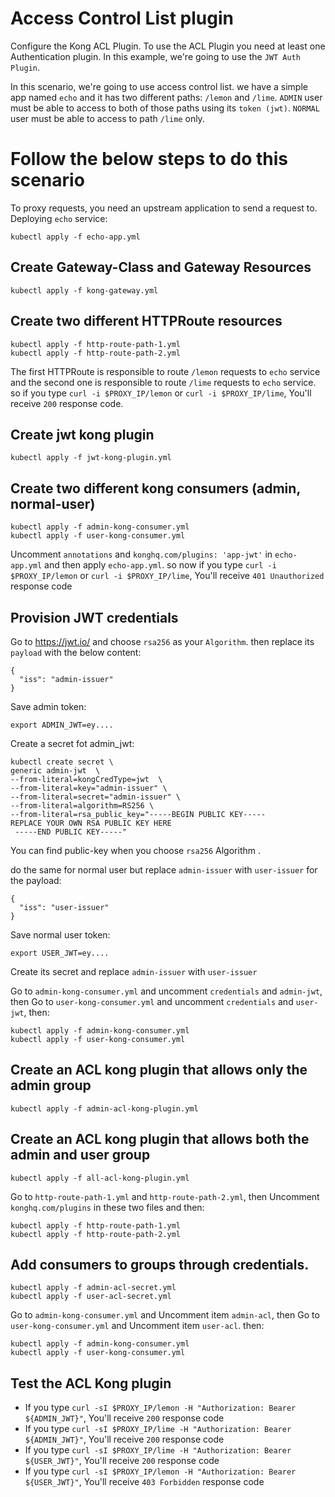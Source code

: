 # Access Control List plugin
Configure the Kong ACL Plugin. To use the ACL Plugin you need at least one Authentication plugin. In this example, we're going to use the `JWT Auth Plugin`.

In this scenario, we're going to use access control list. we have a simple app named `echo` and it has two different paths: `/lemon` and `/lime`. `ADMIN` user must be able to access to both of those paths using its `token (jwt)`. `NORMAL` user must be able to access to path `/lime` only.

# Follow the below steps to do this scenario
To proxy requests, you need an upstream application to send a request to. Deploying `echo` service:

    kubectl apply -f echo-app.yml

## Create Gateway-Class and Gateway Resources

    kubectl apply -f kong-gateway.yml

## Create two different HTTPRoute resources

    kubectl apply -f http-route-path-1.yml 
    kubectl apply -f http-route-path-2.yml
The first HTTPRoute is responsible to route `/lemon` requests to `echo` service and the second one is responsible to route `/lime` requests to `echo` service. so if you type `curl -i $PROXY_IP/lemon` or `curl -i $PROXY_IP/lime`, You'll receive `200` response code.

## Create jwt kong plugin

    kubectl apply -f jwt-kong-plugin.yml

## Create two different kong consumers (admin, normal-user)
    kubectl apply -f admin-kong-consumer.yml
    kubectl apply -f user-kong-consumer.yml

Uncomment `annotations` and `konghq.com/plugins: 'app-jwt'` in `echo-app.yml` and then apply `echo-app.yml`. so now if you type `curl -i $PROXY_IP/lemon` or `curl -i $PROXY_IP/lime`, You'll receive `401 Unauthorized` response code

## Provision JWT credentials

Go to https://jwt.io/ and choose `rsa256` as your `Algorithm`. then replace its `payload` with the below content:

    {
      "iss": "admin-issuer"
    }
Save admin token:

    export ADMIN_JWT=ey....
Create a secret fot admin_jwt:

    kubectl create secret \
    generic admin-jwt  \
    --from-literal=kongCredType=jwt  \
    --from-literal=key="admin-issuer" \
    --from-literal=secret="admin-issuer" \
    --from-literal=algorithm=RS256 \
    --from-literal=rsa_public_key="-----BEGIN PUBLIC KEY-----
    REPLACE YOUR OWN RSA PUBLIC KEY HERE
     -----END PUBLIC KEY-----"
You can find public-key when you choose `rsa256` Algorithm .

do the same for normal user but replace `admin-issuer` with `user-issuer` for the payload:

    {
      "iss": "user-issuer"
    }
Save normal user token:

    export USER_JWT=ey....
Create its secret and replace `admin-issuer` with `user-issuer`

Go to `admin-kong-consumer.yml` and uncomment `credentials` and `admin-jwt`, then Go to `user-kong-consumer.yml` and uncomment `credentials` and `user-jwt`, then:

    kubectl apply -f admin-kong-consumer.yml
    kubectl apply -f user-kong-consumer.yml

## Create an ACL kong plugin that allows only the admin group

    kubectl apply -f admin-acl-kong-plugin.yml
## Create an ACL kong plugin that allows both the admin and user group

    kubectl apply -f all-acl-kong-plugin.yml

Go to `http-route-path-1.yml` and `http-route-path-2.yml`, then Uncomment `konghq.com/plugins` in these two files and then:

    kubectl apply -f http-route-path-1.yml
    kubectl apply -f http-route-path-2.yml

## Add consumers to groups through credentials.

    kubectl apply -f admin-acl-secret.yml
    kubectl apply -f user-acl-secret.yml

Go to `admin-kong-consumer.yml` and Uncomment item `admin-acl`, then Go to `user-kong-consumer.yml` and Uncomment item `user-acl`. then:

    kubectl apply -f admin-kong-consumer.yml
    kubectl apply -f user-kong-consumer.yml

## Test the ACL Kong plugin
- If you type `curl -sI $PROXY_IP/lemon -H "Authorization: Bearer ${ADMIN_JWT}"`, You'll receive `200` response code
- If you type `curl -sI $PROXY_IP/lime -H "Authorization: Bearer ${ADMIN_JWT}"`, You'll receive `200` response code
- If you type `curl -sI $PROXY_IP/lime -H "Authorization: Bearer ${USER_JWT}"`, You'll receive `200` response code
- If you type `curl -sI $PROXY_IP/lemon -H "Authorization: Bearer ${USER_JWT}"`, You'll receive `403 Forbidden` response code
